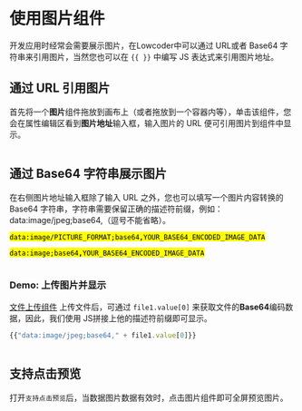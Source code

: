 # 使用图片组件

开发应用时经常会需要展示图片，在Lowcoder中可以通过 URL或者 Base64 字符串来引用图片，当然您也可以在 `{{ }}` 中编写 JS 表达式来引用图片地址。

## 通过 URL 引用图片

首先将一个**图片**组件拖放到画布上（或者拖放到一个容器内等），单击该组件，您会在属性编辑区看到**图片地址**输入框，输入图片的 URL 便可引用图片到组件中显示。

<figure><img src="../../.gitbook/assets/image-1.png" alt=""><figcaption></figcaption></figure>

## 通过 Base64 字符串展示图片

在右侧图片地址输入框除了输入 URL 之外，您也可以填写一个图片内容转换的 Base64 字符串，字符串需要保留正确的描述符前缀，例如：data:image/jpeg;base64,（逗号不能省略）。


<mark style="background-color:yellow;">`data:image/PICTURE_FORMAT;base64`</mark><mark style="background-color:yellow;">**`,`**</mark><mark style="background-color:yellow;">`YOUR_BASE64_ENCODED_IMAGE_DATA`</mark>

<mark style="background-color:yellow;">`data:image;base64`</mark><mark style="background-color:yellow;">**`,`**</mark><mark style="background-color:yellow;">`YOUR_BASE64_ENCODED_IMAGE_DATA`</mark>

<figure><img src="../../.gitbook/assets/image-2.png" alt=""><figcaption></figcaption></figure>

### Demo: 上传图片并显示

[文件上传组件](./file-upload.md#访问已上传文件) 上传文件后，可通过 `file1.value[0]` 来获取文件的**Base64**编码数据，因此，我们使用 JS拼接上他的描述符前缀即可显示。

```javascript
{{"data:image/jpeg;base64," + file1.value[0]}}
```

<figure><img src="../../.gitbook/assets/image-3.png" alt=""><figcaption></figcaption></figure>

## 支持点击预览

打开`支持点击预览`后，当数据图片数据有效时，点击图片组件即可全屏预览图片。

<figure><img src="../../.gitbook/assets/image-4.png" alt=""><figcaption></figcaption></figure>
